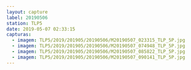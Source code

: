 ```yaml
---
layout: capture
label: 20190506
station: TLP5
date: 2019-05-07 02:33:15
capturas:
  - imagem: TLP5/2019/201905/20190506/M20190507_023315_TLP_5P.jpg
  - imagem: TLP5/2019/201905/20190506/M20190507_074948_TLP_5P.jpg
  - imagem: TLP5/2019/201905/20190506/M20190507_085822_TLP_5P.jpg
  - imagem: TLP5/2019/201905/20190506/M20190507_090141_TLP_5P.jpg
---
```

